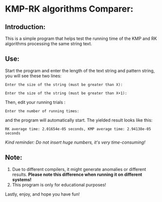 # KMP-RK algorithms Comparer:
## Introduction:
This is a simple program that helps test the running time of the KMP and RK algorithms processing the same string text.

## Use:
Start the program and enter the length of the text string and pattern string, you will see these two lines:

`Enter the size of the string (must be greater than X):`

`Enter the size of the string (must be greater than X+1):`

Then, edit your running trials :

`Enter the number of running times: `

and the program will automatically start. The yielded result looks like this:

`RK average time: 2.01654e-05 seconds, KMP average time: 2.94138e-05 seconds`

*Kind reminder: Do not insert huge numbers, it's very time-consuming!*

## Note:
1. Due to different compilers, it might generate anomalies or different results.
**Please note this difference when running it on different systems!**
2. This program is only for educational purposes!

Lastly, enjoy, and hope you have fun!
